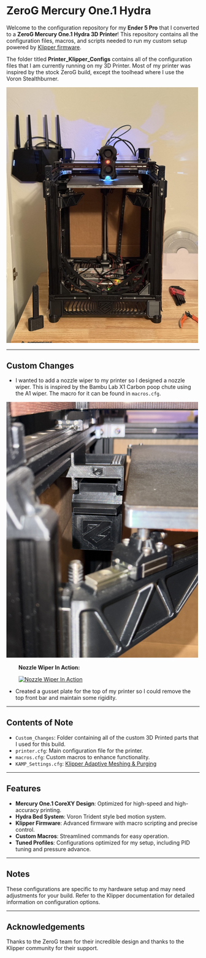 # ZeroG Mercury One.1 Hydra
Welcome to the configuration repository for my **Ender 5 Pro** that I converted to a **ZeroG Mercury One.1 Hydra 3D Printer**! This repository contains all the configuration files, macros, and scripts needed to run my custom setup powered by [Klipper firmware](https://www.klipper3d.org/).

The folder titled **Printer_Klipper_Configs** contains all of the configuration files that I am currently running on my 3D Printer. Most of my printer was inspired by the stock ZeroG build, except the toolhead where I use the Voron Stealthburner.

<img src="myprinter.jpg" alt="My Printer" width="500">

---

## Custom Changes
- I wanted to add a nozzle wiper to my printer so I designed a nozzle wiper. This is inspired by the Bambu Lab X1 Carbon poop chute using the A1 wiper. The macro for it can be found in `macros.cfg`.

<img src="./Custom_Changes/ZeroG_Wiper_+_Poop_Chute/Nozzle_Wiper.jpeg" alt="Nozzle Wiper" width="500">

&nbsp;&nbsp;&nbsp;&nbsp;&nbsp;&nbsp;&nbsp; **Nozzle Wiper In Action:**

&nbsp;&nbsp;&nbsp;&nbsp;&nbsp;&nbsp;&nbsp; [![Nozzle Wiper In Action](https://img.youtube.com/vi/vOTouopDlZY/0.jpg)](https://www.youtube.com/shorts/vOTouopDlZY)


- Created a gusset plate for the top of my printer so I could remove the top front bar and maintain some rigidity.

---

## Contents of Note

- `Custom_Changes`: Folder containing all of the custom 3D Printed parts that I used for this build.
- `printer.cfg`: Main configuration file for the printer.
- `macros.cfg`: Custom macros to enhance functionality.
- `KAMP_Settings.cfg`: [Klipper Adaptive Meshing & Purging](https://github.com/kyleisah/Klipper-Adaptive-Meshing-Purging)

---

## Features

- **Mercury One.1 CoreXY Design**: Optimized for high-speed and high-accuracy printing.
- **Hydra Bed System**: Voron Trident style bed motion system.
- **Klipper Firmware**: Advanced firmware with macro scripting and precise control.
- **Custom Macros**: Streamlined commands for easy operation.
- **Tuned Profiles**: Configurations optimized for my setup, including PID tuning and pressure advance.

---

## Notes

These configurations are specific to my hardware setup and may need adjustments for your build. Refer to the Klipper documentation for detailed information on configuration options.

---

## Acknowledgements

Thanks to the ZeroG team for their incredible design and thanks to the Klipper community for their support.
